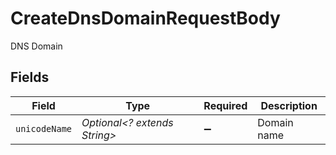 # CreateDnsDomainRequestBody

DNS Domain


## Fields

| Field                        | Type                         | Required                     | Description                  |
| ---------------------------- | ---------------------------- | ---------------------------- | ---------------------------- |
| `unicodeName`                | *Optional<? extends String>* | :heavy_minus_sign:           | Domain name                  |